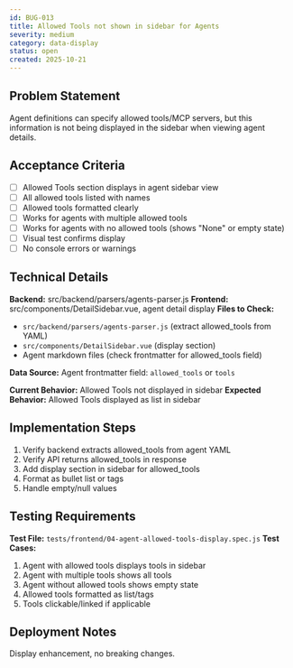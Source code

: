 ```yaml
---
id: BUG-013
title: Allowed Tools not shown in sidebar for Agents
severity: medium
category: data-display
status: open
created: 2025-10-21
---
```


## Problem Statement
Agent definitions can specify allowed tools/MCP servers, but this information is not being displayed in the sidebar when viewing agent details.

## Acceptance Criteria
- [ ] Allowed Tools section displays in agent sidebar view
- [ ] All allowed tools listed with names
- [ ] Allowed tools formatted clearly
- [ ] Works for agents with multiple allowed tools
- [ ] Works for agents with no allowed tools (shows "None" or empty state)
- [ ] Visual test confirms display
- [ ] No console errors or warnings

## Technical Details
**Backend:** src/backend/parsers/agents-parser.js
**Frontend:** src/components/DetailSidebar.vue, agent detail display
**Files to Check:**
- `src/backend/parsers/agents-parser.js` (extract allowed_tools from YAML)
- `src/components/DetailSidebar.vue` (display section)
- Agent markdown files (check frontmatter for allowed_tools field)

**Data Source:** Agent frontmatter field: `allowed_tools` or `tools`

**Current Behavior:** Allowed Tools not displayed in sidebar
**Expected Behavior:** Allowed Tools displayed as list in sidebar

## Implementation Steps
1. Verify backend extracts allowed_tools from agent YAML
2. Verify API returns allowed_tools in response
3. Add display section in sidebar for allowed_tools
4. Format as bullet list or tags
5. Handle empty/null values

## Testing Requirements
**Test File:** `tests/frontend/04-agent-allowed-tools-display.spec.js`
**Test Cases:**
1. Agent with allowed tools displays tools in sidebar
2. Agent with multiple tools shows all tools
3. Agent without allowed tools shows empty state
4. Allowed tools formatted as list/tags
5. Tools clickable/linked if applicable

## Deployment Notes
Display enhancement, no breaking changes.
